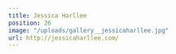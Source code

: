 ```yaml
---
title: Jessica Harllee
position: 26
image: "/uploads/gallery__jessicaharllee.jpg"
url: http://jessicaharllee.com/
---
```


